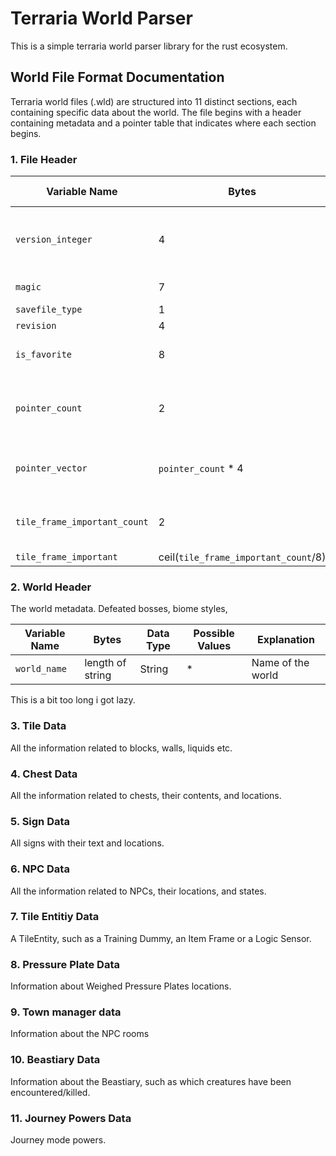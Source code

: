 # Terraria World Parser

This is a simple terraria world parser library for the rust ecosystem.

## World File Format Documentation

Terraria world files (.wld) are structured into 11 distinct sections, each containing specific data about the world. The file begins with a header containing metadata and a pointer table that indicates where each section begins.

### 1. File Header

| Variable Name | Bytes | Data Type | Possible Values | Explanation |
|---------------|-------|-----------|-----------------|-------------|
| `version_integer` | 4 | i32 | 279 (1.4.4.9), 278 (1.4.4.8), etc. | Terraria version number |
| `magic` | 7 | String |"relogic" | Magic string identifier |
| `savefile_type` | 1 | u8 | 0 | File type identifier |
| `revision` | 4 | u32 | 0 | Revision number |
| `is_favorite` | 8 | u64 | 0 or 1 | Whether world is marked as favorite (Why so big?) |
| `pointer_count` | 2 | u16 | 11 | Number of section pointers. This seems to be constant on all 1.4.4.9 worlds |
| `pointer_vector` | `pointer_count` * 4 | Vec\<u32> | Depends on the worlds contents | Vector of section pointers, a map for this file |
| `tile_frame_important_count` | 2 | i16 | ?? | Number of bits for the tile_frame_important vector |
| `tile_frame_important` | ceil(`tile_frame_important_count`/8) | Vec\<bool> | ?? | ?? |


### 2. World Header

The world metadata. Defeated bosses, biome styles,

| Variable Name | Bytes | Data Type | Possible Values | Explanation |
|---------------|-------|-----------|-----------------|-------------|
| `world_name` | length of string | String | * | Name of the world |

This is a bit too long i got lazy.

### 3. Tile Data

All the information related to blocks, walls, liquids etc.

### 4. Chest Data

All the information related to chests, their contents, and locations.

### 5. Sign Data

All signs with their text and locations.

### 6. NPC Data

All the information related to NPCs, their locations, and states.

### 7. Tile Entitiy Data

A TileEntity, such as a Training Dummy, an Item Frame or a Logic Sensor.

### 8. Pressure Plate Data

Information about Weighed Pressure Plates locations.

### 9. Town manager data

Information about the NPC rooms

### 10. Beastiary Data

Information about the Beastiary, such as which creatures have been encountered/killed.

### 11. Journey Powers Data

Journey mode powers.